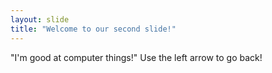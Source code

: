 ```yaml
---
layout: slide
title: "Welcome to our second slide!"
---
```

"I'm good at computer things!"
Use the left arrow to go back!
